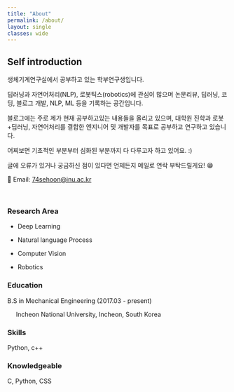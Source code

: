 ```yaml
---
title: "About"
permalink: /about/
layout: single
classes: wide
---
```


## Self introduction

생체기계연구실에서 공부하고 있는 학부연구생입니다.

딥러닝과 자연어처리(NLP), 로봇틱스(robotics)에 관심이 많으며 논문리뷰, 딥러닝, 코딩, 블로그 개발, NLP, ML 등을 기록하는 공간입니다.

블로그에는 주로 제가 현재 공부하고있는 내용들을 올리고 있으며, 대학원 진학과 로봇+딥러닝, 자연어처리를 결합한 엔지니어 및 개발자를 목표로 공부하고 연구하고 있습니다.

어찌보면 기초적인 부분부터 심화된 부분까지 다 다루고자 하고 있어요. :)

글에 오류가 있거나 궁금하신 점이 있다면 언제든지 메일로 연락 부탁드릴게요! 😁

💌 Email: 74sehoon@inu.ac.kr 

<br>

### Research Area

- Deep Learning

- Natural language Process

- Computer Vision

- Robotics

### Education

B.S in Mechanical Engineering (2017.03 - present)

&nbsp;&nbsp;&nbsp;&nbsp;  Incheon National University, Incheon, South Korea

### Skills

Python, c++

### Knowledgeable

C, Python, CSS
